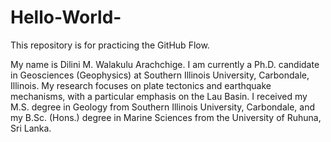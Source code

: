 # Hello-World-
This repository is for practicing the GitHub Flow.

My name is Dilini M. Walakulu Arachchige.
I am currently a Ph.D. candidate in Geosciences (Geophysics) at Southern Illinois University, Carbondale, Illinois.
My research focuses on plate tectonics and earthquake mechanisms, with a particular emphasis on the Lau Basin.
I received my M.S. degree in Geology from Southern Illinois University, Carbondale, and my B.Sc. (Hons.) degree in Marine Sciences from the University of Ruhuna, Sri Lanka.
